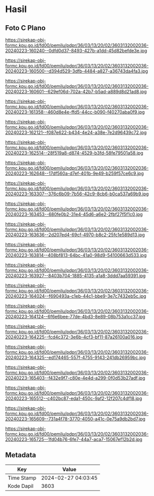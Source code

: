 # Hasil

## Foto C Plano

https://sirekap-obj-formc.kpu.go.id/fd00/pemilu/pdpr/36/03/13/20/02/3603132002036-20240223-160240--0dfd0d37-8493-427b-a1dd-45d82befde3e.jpg

https://sirekap-obj-formc.kpu.go.id/fd00/pemilu/pdpr/36/03/13/20/02/3603132002036-20240223-160500--d394d529-3dfb-4484-a827-a36743da4fa3.jpg

https://sirekap-obj-formc.kpu.go.id/fd00/pemilu/pdpr/36/03/13/20/02/3603132002036-20240223-160601--629ef06d-702a-42b7-b5ad-a889d8d21ad8.jpg

https://sirekap-obj-formc.kpu.go.id/fd00/pemilu/pdpr/36/03/13/20/02/3603132002036-20240223-161358--460d8e4e-ffd5-44cc-b090-f40270aba0f9.jpg

https://sirekap-obj-formc.kpu.go.id/fd00/pemilu/pdpr/36/03/13/20/02/3603132002036-20240223-162121--f087e622-b434-4e24-a38e-7e2d96439c72.jpg

https://sirekap-obj-formc.kpu.go.id/fd00/pemilu/pdpr/36/03/13/20/02/3603132002036-20240223-162514--28f519a8-d874-4529-b3fd-58fe79501a58.jpg

https://sirekap-obj-formc.kpu.go.id/fd00/pemilu/pdpr/36/03/13/20/02/3603132002036-20240223-162648--17df560a-d7ef-401b-9e49-b259f57ce6c9.jpg

https://sirekap-obj-formc.kpu.go.id/fd00/pemilu/pdpr/36/03/13/20/02/3603132002036-20240223-163307--376c6b09-7b56-42c9-8cb6-b0ca537a69b9.jpg

https://sirekap-obj-formc.kpu.go.id/fd00/pemilu/pdpr/36/03/13/20/02/3603132002036-20240223-163453--680fe0b2-31e4-45d6-a6e2-2fbf27f5f1c0.jpg

https://sirekap-obj-formc.kpu.go.id/fd00/pemilu/pdpr/36/03/13/20/02/3603132002036-20240223-163636--2d207ed4-69cf-4970-b8c2-25fc1e589d13.jpg

https://sirekap-obj-formc.kpu.go.id/fd00/pemilu/pdpr/36/03/13/20/02/3603132002036-20240223-163814--408bf813-64bc-41a0-98d9-54100663d533.jpg

https://sirekap-obj-formc.kpu.go.id/fd00/pemilu/pdpr/36/03/13/20/02/3603132002036-20240223-163927--8403b704-1885-4135-a1a8-3ddd7aa59391.jpg

https://sirekap-obj-formc.kpu.go.id/fd00/pemilu/pdpr/36/03/13/20/02/3603132002036-20240223-164024--f690493a-c1eb-44c1-bbe9-3e7c7432eb5c.jpg

https://sirekap-obj-formc.kpu.go.id/fd00/pemilu/pdpr/36/03/13/20/02/3603132002036-20240223-164124--6f6e6bee-77de-4bd3-8e89-08b753a1cc37.jpg

https://sirekap-obj-formc.kpu.go.id/fd00/pemilu/pdpr/36/03/13/20/02/3603132002036-20240223-164225--fcd4c372-3e6b-4cf3-bf11-87a26100a016.jpg

https://sirekap-obj-formc.kpu.go.id/fd00/pemilu/pdpr/36/03/13/20/02/3603132002036-20240223-164325--ed174465-557f-4755-9143-241db26959bc.jpg

https://sirekap-obj-formc.kpu.go.id/fd00/pemilu/pdpr/36/03/13/20/02/3603132002036-20240223-165403--f432e9f7-c80e-4e4d-a299-0f0d53b27adf.jpg

https://sirekap-obj-formc.kpu.go.id/fd00/pemilu/pdpr/36/03/13/20/02/3603132002036-20240223-165512--c402bc87-eda1-450c-9af2-12f207c4df18.jpg

https://sirekap-obj-formc.kpu.go.id/fd00/pemilu/pdpr/36/03/13/20/02/3603132002036-20240223-165609--731a4f78-3770-4050-a41c-0e75a9db2bd7.jpg

https://sirekap-obj-formc.kpu.go.id/fd00/pemilu/pdpr/36/03/13/20/02/3603132002036-20240223-165725--1fd04b76-6fe7-44a7-aca7-15067ef12b2d.jpg


## Metadata

| Key        | Value               |
| ---------- | ------------------- |
| Time Stamp | 2024-02-27 04:03:45 |
| Kode Dapil | 3603                |



